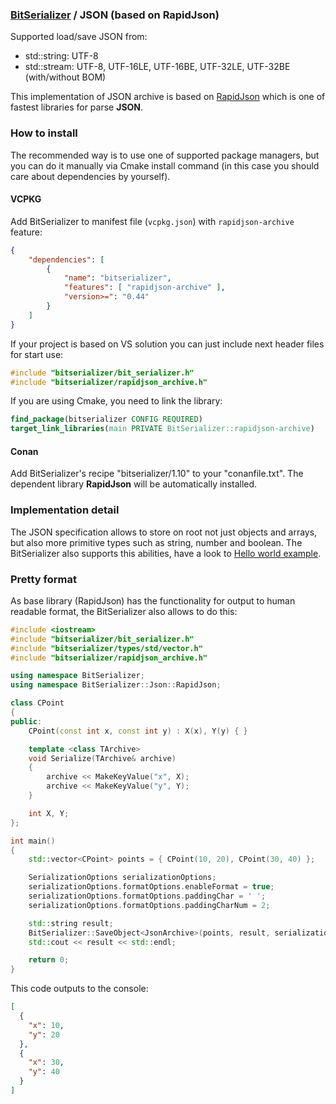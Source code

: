 ### [BitSerializer](../README.md) / JSON (based on RapidJson)

Supported load/save JSON from:

- std::string: UTF-8
- std::stream: UTF-8, UTF-16LE, UTF-16BE, UTF-32LE, UTF-32BE (with/without BOM)

This implementation of JSON archive is based on [RapidJson](https://github.com/Tencent/rapidjson) which is one of fastest libraries for parse **JSON**.

### How to install
The recommended way is to use one of supported package managers, but you can do it manually via Cmake install command (in this case you should care about dependencies by yourself).
#### VCPKG
Add BitSerializer to manifest file (`vcpkg.json`) with `rapidjson-archive` feature:
```json
{
    "dependencies": [
        {
            "name": "bitserializer",
            "features": [ "rapidjson-archive" ],
            "version>=": "0.44"
        }
    ]
}
```
If your project is based on VS solution you can just include next header files for start use:
```cpp
#include "bitserializer/bit_serializer.h"
#include "bitserializer/rapidjson_archive.h"
```
If you are using Cmake, you need to link the library:
```cmake
find_package(bitserializer CONFIG REQUIRED)
target_link_libraries(main PRIVATE BitSerializer::rapidjson-archive)
```
#### Conan
Add BitSerializer's recipe "bitserializer/1.10" to your "conanfile.txt". The dependent library **RapidJson** will be automatically installed.

### Implementation detail
The JSON specification allows to store on root not just objects and arrays, but also more primitive types such as string, number and boolean.
The BitSerializer also supports this abilities, have a look to [Hello world example](../samples/hello_world/hello_world.cpp).

### Pretty format
As base library (RapidJson) has the functionality for output to human readable format, the BitSerializer also allows to do this:
```cpp
#include <iostream>
#include "bitserializer/bit_serializer.h"
#include "bitserializer/types/std/vector.h"
#include "bitserializer/rapidjson_archive.h"

using namespace BitSerializer;
using namespace BitSerializer::Json::RapidJson;

class CPoint
{
public:
	CPoint(const int x, const int y) : X(x), Y(y) { }

	template <class TArchive>
	void Serialize(TArchive& archive)
	{
		archive << MakeKeyValue("x", X);
		archive << MakeKeyValue("y", Y);
	}

	int X, Y;
};

int main()
{
	std::vector<CPoint> points = { CPoint(10, 20), CPoint(30, 40) };

	SerializationOptions serializationOptions;
	serializationOptions.formatOptions.enableFormat = true;
	serializationOptions.formatOptions.paddingChar = ' ';
	serializationOptions.formatOptions.paddingCharNum = 2;

	std::string result;
	BitSerializer::SaveObject<JsonArchive>(points, result, serializationOptions);
	std::cout << result << std::endl;

	return 0;
}
```
This code outputs to the console:
```json
[
  {
    "x": 10,
    "y": 20
  },
  {
    "x": 30,
    "y": 40
  }
]
```